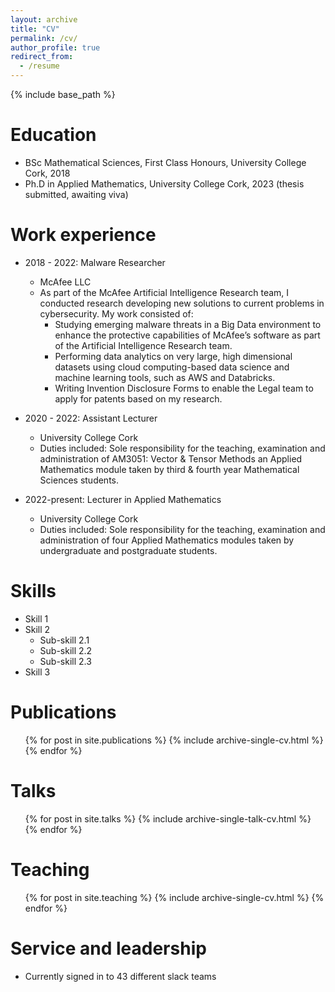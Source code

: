 ```yaml
---
layout: archive
title: "CV"
permalink: /cv/
author_profile: true
redirect_from:
  - /resume
---
```


{% include base_path %}

Education
======
* BSc Mathematical Sciences, First Class Honours, University College Cork, 2018
* Ph.D in Applied Mathematics, University College Cork, 2023 (thesis submitted, awaiting viva)

Work experience
======

* 2018 - 2022: Malware Researcher
  * McAfee LLC
  * As part of the McAfee Artificial Intelligence Research team, I conducted research developing new solutions to
current problems in cybersecurity. My work consisted of:
      * Studying emerging malware threats in a Big Data environment to enhance the protective capabilities of McAfee’s software as part of the Artificial Intelligence Research team.
      * Performing data analytics on very large, high dimensional datasets using cloud computing-based data science and machine learning tools, such as AWS and Databricks.
      * Writing Invention Disclosure Forms to enable the Legal team to apply for patents based on my research.
  
* 2020 - 2022: Assistant Lecturer
  * University College Cork
  * Duties included: Sole responsibility for the teaching, examination and administration of AM3051: Vector & Tensor Methods an Applied Mathematics module taken by third & fourth year Mathematical Sciences students.

* 2022-present: Lecturer in Applied Mathematics
  * University College Cork
  * Duties included: Sole responsibility for the teaching, examination and administration of four Applied Mathematics modules taken by undergraduate and postgraduate students.
  
Skills
======
* Skill 1
* Skill 2
  * Sub-skill 2.1
  * Sub-skill 2.2
  * Sub-skill 2.3
* Skill 3

Publications
======
  <ul>{% for post in site.publications %}
    {% include archive-single-cv.html %}
  {% endfor %}</ul>
  
Talks
======
  <ul>{% for post in site.talks %}
    {% include archive-single-talk-cv.html %}
  {% endfor %}</ul>
  
Teaching
======
  <ul>{% for post in site.teaching %}
    {% include archive-single-cv.html %}
  {% endfor %}</ul>
  
Service and leadership
======

* Currently signed in to 43 different slack teams
